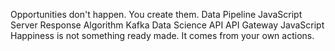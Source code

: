 Opportunities don't happen. You create them. Data Pipeline JavaScript Server Response Algorithm
Kafka Data Science API API Gateway JavaScript Happiness is not something ready made. It comes from your own actions.
